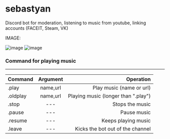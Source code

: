 # sebastyan
Discord bot for moderation, listening to music from youtube, linking accounts (FACEIT, Steam, VK)


IMAGE:


![image](https://user-images.githubusercontent.com/70542011/128198969-7df22347-2fec-47c6-bcc7-95d6bde7628f.png)
![image](https://user-images.githubusercontent.com/70542011/128199128-179a9c80-6a70-4d85-ac34-78ceb9e5c621.png)

### Command for playing music
__________________________________
| Command | Argument | Operation |
|----------------|:---------:|----------------:|
| .play | name,url | Play music (name or url) |
| .oldplay | name,url | Playing music (longer than ".play") |
| .stop | --- | Stops the music |
| .pause | --- | Pause music |
| .resume | --- | Keeps playing music |
| .leave | --- | Kicks the bot out of the channel |
